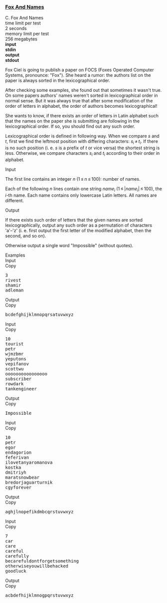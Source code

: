 <h3><a href="https://codeforces.com/contest/510/problem/C" target="_blank" rel="noopener noreferrer">Fox And Names</a></h3>

<div class="header"><div class="title">C. Fox And Names</div><div class="time-limit"><div class="property-title">time limit per test</div>2 seconds</div><div class="memory-limit"><div class="property-title">memory limit per test</div>256 megabytes</div><div class="input-file input-standard" style="font-weight: bold"><div class="property-title">input</div>stdin</div><div class="output-file output-standard" style="font-weight: bold"><div class="property-title">output</div>stdout</div></div><div><p>Fox Ciel is going to publish a paper on FOCS (Foxes Operated Computer Systems, pronounce: "Fox"). She heard a rumor: the authors list on the paper is always sorted in the <span class="tex-font-style-underline">lexicographical</span> order. </p><p>After checking some examples, she found out that sometimes it wasn't true. On some papers authors' names weren't sorted in <span class="tex-font-style-underline">lexicographical</span> order in normal sense. But it was always true that after some modification of the order of letters in alphabet, the order of authors becomes <span class="tex-font-style-underline">lexicographical</span>!</p><p>She wants to know, if there exists an order of letters in Latin alphabet such that the names on the paper she is submitting are following in the <span class="tex-font-style-underline">lexicographical</span> order. If so, you should find out any such order.</p><p><span class="tex-font-style-underline">Lexicographical</span> order is defined in following way. When we compare <span class="tex-span"><i>s</i></span> and <span class="tex-span"><i>t</i></span>, first we find the leftmost position with differing characters: <span class="tex-span"><i>s</i><sub class="lower-index"><i>i</i></sub> ≠ <i>t</i><sub class="lower-index"><i>i</i></sub></span>. If there is no such position (i. e. <span class="tex-span"><i>s</i></span> is a prefix of <span class="tex-span"><i>t</i></span> or vice versa) the shortest string is less. Otherwise, we compare characters <span class="tex-span"><i>s</i><sub class="lower-index"><i>i</i></sub></span> and <span class="tex-span"><i>t</i><sub class="lower-index"><i>i</i></sub></span> according to their order in alphabet.</p></div><div class="input-specification"><div class="section-title">Input</div><p>The first line contains an integer <span class="tex-span"><i>n</i></span> (<span class="tex-span">1 ≤ <i>n</i> ≤ 100</span>): number of names.</p><p>Each of the following <span class="tex-span"><i>n</i></span> lines contain one string <span class="tex-span"><i>name</i><sub class="lower-index"><i>i</i></sub></span> (<span class="tex-span">1 ≤ |<i>name</i><sub class="lower-index"><i>i</i></sub>| ≤ 100</span>), the <span class="tex-span"><i>i</i></span>-th name. Each name contains only lowercase Latin letters. All names are different.</p></div><div class="output-specification"><div class="section-title">Output</div><p>If there exists such order of letters that the given names are sorted lexicographically, output any such order as a permutation of characters 'a'–'z' (i. e. first output the first letter of the modified alphabet, then the second, and so on).</p><p>Otherwise output a single word "Impossible" (without quotes).</p></div><div class="sample-tests"><div class="section-title">Examples</div><div class="sample-test"><div class="input"><div class="title">Input<div title="Copy" data-clipboard-target="#id0040704632980058053" id="id0029016645810457997" class="input-output-copier">Copy</div></div><pre id="id0040704632980058053">3<br>rivest<br>shamir<br>adleman<br></pre></div><div class="output"><div class="title">Output<div title="Copy" data-clipboard-target="#id006278579844060154" id="id004269211924289781" class="input-output-copier">Copy</div></div><pre id="id006278579844060154">bcdefghijklmnopqrsatuvwxyz<br></pre></div><div class="input"><div class="title">Input<div title="Copy" data-clipboard-target="#id003971798011844905" id="id003590433984307322" class="input-output-copier">Copy</div></div><pre id="id003971798011844905">10<br>tourist<br>petr<br>wjmzbmr<br>yeputons<br>vepifanov<br>scottwu<br>oooooooooooooooo<br>subscriber<br>rowdark<br>tankengineer<br></pre></div><div class="output"><div class="title">Output<div title="Copy" data-clipboard-target="#id009649216873855502" id="id005661773961583735" class="input-output-copier">Copy</div></div><pre id="id009649216873855502">Impossible<br></pre></div><div class="input"><div class="title">Input<div title="Copy" data-clipboard-target="#id007653407622591962" id="id00015735666782732416" class="input-output-copier">Copy</div></div><pre id="id007653407622591962">10<br>petr<br>egor<br>endagorion<br>feferivan<br>ilovetanyaromanova<br>kostka<br>dmitriyh<br>maratsnowbear<br>bredorjaguarturnik<br>cgyforever<br></pre></div><div class="output"><div class="title">Output<div title="Copy" data-clipboard-target="#id0017703353367765662" id="id004867006939842855" class="input-output-copier">Copy</div></div><pre id="id0017703353367765662">aghjlnopefikdmbcqrstuvwxyz<br></pre></div><div class="input"><div class="title">Input<div title="Copy" data-clipboard-target="#id009945448261281544" id="id005682894082151287" class="input-output-copier">Copy</div></div><pre id="id009945448261281544">7<br>car<br>care<br>careful<br>carefully<br>becarefuldontforgetsomething<br>otherwiseyouwillbehacked<br>goodluck<br></pre></div><div class="output"><div class="title">Output<div title="Copy" data-clipboard-target="#id0007747202934857234" id="id009818603368279176" class="input-output-copier">Copy</div></div><pre id="id0007747202934857234">acbdefhijklmnogpqrstuvwxyz<br></pre></div></div></div>